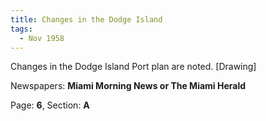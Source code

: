 ```yaml
---  
title: Changes in the Dodge Island  
tags:  
  - Nov 1958  
---  
```

  
Changes in the Dodge Island Port plan are noted. [Drawing]  
  
Newspapers: **Miami Morning News or The Miami Herald**  
  
Page: **6**, Section: **A** 
